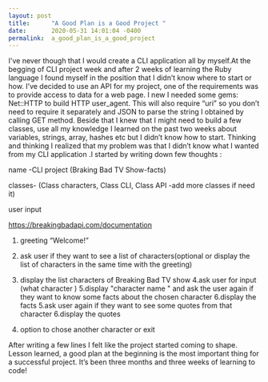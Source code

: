 ```yaml
---
layout: post
title:      "A Good Plan is a Good Project "
date:       2020-05-31 14:01:04 -0400
permalink:  a_good_plan_is_a_good_project
---
```




    
		 
		
   I've never though that I would create a CLI application all by myself.At the begging of CLI project week and after 2 weeks of learning the Ruby language I found myself in the position that I didn’t know where to start or how.
 I’ve decided to use an API for my project, one of the requirements was to  provide access to data for a web page. I new I needed some gems:   Net::HTTP to build HTTP user_agent. This will also require “uri” so you don’t need to require it separately and JSON  to parse the string I obtained by calling GET method.
 Beside that I knew that I might need to build a few classes, use all my knowledge I learned  on the past two weeks about variables, strings, array, hashes etc but I didn’t know how to start.
     Thinking and thinking I realized that my problem was that I didn’t know what I wanted from my CLI application .I started by writing  down few thoughts :

name -CLI project (Braking Bad TV Show-facts)

classes- (Class characters, Class CLI, Class API -add more classes if need it)

user input

https://breakingbadapi.com/documentation
1. greeting “Welcome!”

2. ask user if they want to see a list of characters(optional or display the list of characters in the same time with the greeting)

3. display the list characters of Breaking Bad TV show
4.ask user for input (what character )
5.display "character name " and ask the user again if they want to know some facts about the chosen character 
6.display the facts 
5.ask user again if they want to see some quotes from that character 
6.display the quotes 
7. option to chose another character or exit


After writing a few lines I felt like the project started coming to shape.
Lesson learned, a good plan at the beginning is the most important thing for a successful project.
It’s been three months and three weeks of learning to code!



   
	 
		 

